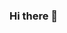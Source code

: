 ### Hi there 👋

<!--
**stupiddogger/stupiddogger** is a ✨ _special_ ✨ repository because its `README.md` (this file) appears on your GitHub profile.

Here are some ideas to get you started:

- 🔭 I’m currently working on ML, DL & Data Mining
- 🌱 I’m currently learning sequence anomaly detection, causal inference ect.
- 📫 How to reach me: 18513669677@163.com
- 😄 Pronouns: ...
- ⚡ Fun fact: ...
-->
